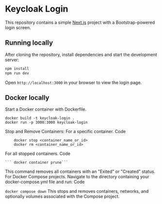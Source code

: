 # Keycloak Login

This repository contains a simple [Next.js](https://nextjs.org/) project with a Bootstrap-powered login screen.

## Running locally

After cloning the repository, install dependencies and start the development server:

```bash
npm install
npm run dev
```

Open `http://localhost:3000` in your browser to view the login page.

## Docker locally


Start a Docker container with Dockerfile.
```
docker build -t keycloak-login .
docker run -p 3000:3000 keycloak-login
```
Stop and Remove Containers:
For a specific container.
Code
```
    docker stop <container_name_or_id>
    docker rm <container_name_or_id>
```
For all stopped containers.
Code

    ``` docker container prune```


This command removes all containers with an "Exited" or "Created" status. For Docker Compose projects. 
Navigate to the directory containing your docker-compose.yml file and run:
Code

 ``` docker compose down ```
This stops and removes containers, networks, and optionally volumes associated with the Compose project.